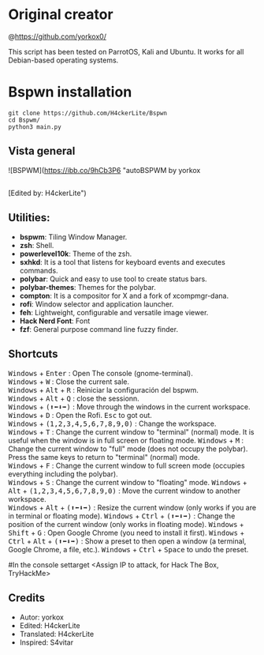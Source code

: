 # Original creator
@https://github.com/yorkox0/


This script has been tested on ParrotOS, Kali and Ubuntu.
It works for all Debian-based operating systems.

# Bspwn installation
```
git clone https://github.com/H4ckerLite/Bspwn
cd Bspwm/
python3 main.py
```
## Vista general
![BSPWM](https://ibb.co/9hCb3P6 "autoBSPWM by yorkox
##
[Edited by: H4ckerLite")



## Utilities:
- **bspwm**: Tiling Window Manager.
- **zsh**: Shell.
- **powerlevel10k**: Theme of the zsh.
- **sxhkd**: It is a tool that listens for keyboard events and executes commands.
- **polybar**: Quick and easy to use tool to create status bars.
- **polybar-themes**: Themes for the polybar.
- **compton**: It is a compositor for X and a fork of xcompmgr-dana.
- **rofi**: Window selector and application launcher.
- **feh**: Lightweight, configurable and versatile image viewer.
- **Hack Nerd Font**: Font
- **fzf**: General purpose command line fuzzy finder.

## Shortcuts
<kbd>Windows</kbd> + <kbd>Enter</kbd> : Open The  console (gnome-terminal).  
<kbd>Windows</kbd> + <kbd>W</kbd> : Close the current sale.  
<kbd>Windows</kbd> + <kbd>Alt</kbd> + <kbd>R</kbd> : Reiniciar la configuración del bspwm.  
<kbd>Windows</kbd> + <kbd>Alt</kbd> + <kbd>Q</kbd> : close the sessionn.  
<kbd>Windows</kbd> + <kbd>(⬆⬅⬇➡)</kbd> : Move through the windows in the current workspace.  
<kbd>Windows</kbd> + <kbd>D</kbd> : Open the Rofi. <kbd>Esc</kbd> to got out.  
<kbd>Windows</kbd> + <kbd>(1,2,3,4,5,6,7,8,9,0)</kbd> : Change the workspace.  
<kbd>Windows</kbd> + <kbd>T</kbd> : Change the current window to "terminal" (normal) mode. It is useful when the window is in full screen or floating mode.
<kbd>Windows</kbd> + <kbd>M</kbd> : Change the current window to "full" mode (does not occupy the polybar). Press the same keys to return to "terminal" (normal) mode.  
<kbd>Windows</kbd> + <kbd>F</kbd> : Change the current window to full screen mode (occupies everything including the polybar).  
<kbd>Windows</kbd> + <kbd>S</kbd> : Change the current window to "floating" mode.
<kbd>Windows</kbd> + <kbd>Alt</kbd> + <kbd>(1,2,3,4,5,6,7,8,9,0)</kbd> : Move the current window to another workspace.  
<kbd>Windows</kbd> + <kbd>Alt</kbd> + <kbd>(⬆⬅⬇➡)</kbd> : Resize the current window (only works if you are in terminal or floating mode).
<kbd>Windows</kbd> + <kbd>Ctrl</kbd> + <kbd>(⬆⬅⬇➡)</kbd> : Change the position of the current window (only works in floating mode).
<kbd>Windows</kbd> + <kbd>Shift</kbd> + <kbd>G</kbd> : Open Google Chrome (you need to install it first).
<kbd>Windows</kbd> + <kbd>Ctrl</kbd> + <kbd>Alt</kbd> + <kbd>(⬆⬅⬇➡)</kbd> : Show a preset to then open a window (a terminal, Google Chrome, a file, etc.). <kbd>Windows</kbd> + <kbd>Ctrl</kbd> + <kbd>Space</kbd> to undo the preset.  

#In the console
settarget <Assign IP to attack, for Hack The Box, TryHackMe>

## Credits
- Autor: yorkox
- Edited: H4ckerLite
- Translated: H4ckerLite
- Inspired: S4vitar
